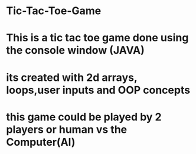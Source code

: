 # Tic-Tac-Toe-Game

# This is a tic tac toe game done using the console window (JAVA)
# its created with 2d arrays, loops,user inputs and OOP concepts
# this game could be played by 2 players or human vs the Computer(AI) 
